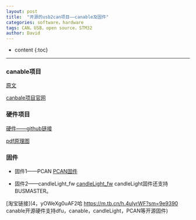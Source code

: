 ```yaml
---
layout: post
title:  "开源的usb2can项目——canable及固件"
categories: software，hardware
tags: CAN，USB，open source，STM32
author: David
---
```


* content
{:toc}

---
### canable项目
[原文](https://mp.weixin.qq.com/s/-EG_4W8f5_PKRtrcmsKr-w)

[canbale项目官网](https://canable.io/)

### 硬件项目
[硬件——github链接](https://github.com/HubertD/candleLight)

[pdf原理图](https://github.com/HubertD/candleLight/blob/master/export/v1.1/pdf/candleLight-v1.1.pdf)

### 固件
* 固件1——PCAN
[PCAN固件](https://github.com/moonglow/pcan_cantact)

* 固件2——candleLight_fw
[candleLight_fw](https://github.com/candle-usb/candleLight_fw)
candleLight固件还支持BUSMASTER。


[淘宝链接](4，yOWeXg0uAF2哈 https://m.tb.cn/h.4ulyrWF?sm=9e9390  canable开源硬件支持dfu，canable，candleLight，PCAN等开源固件)